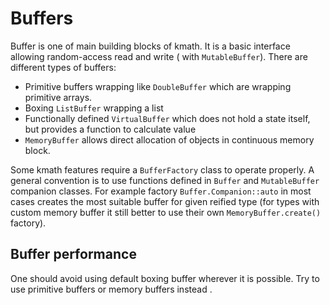 # Buffers

Buffer is one of main building blocks of kmath. It is a basic interface allowing random-access read and write (
with `MutableBuffer`). There are different types of buffers:

* Primitive buffers wrapping like `DoubleBuffer` which are wrapping primitive arrays.
* Boxing `ListBuffer` wrapping a list
* Functionally defined `VirtualBuffer` which does not hold a state itself, but provides a function to calculate value
* `MemoryBuffer` allows direct allocation of objects in continuous memory block.

Some kmath features require a `BufferFactory` class to operate properly. A general convention is to use functions
defined in
`Buffer` and `MutableBuffer` companion classes. For example factory `Buffer.Companion::auto` in most cases creates the
most suitable buffer for given reified type (for types with custom memory buffer it still better to use their
own `MemoryBuffer.create()` factory).

## Buffer performance

One should avoid using default boxing buffer wherever it is possible. Try to use primitive buffers or memory buffers
instead .
